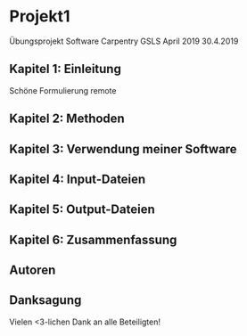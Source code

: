 # Projekt1
Übungsprojekt Software Carpentry GSLS April 2019
30.4.2019
## Kapitel 1: Einleitung
Schöne Formulierung remote

## Kapitel 2: Methoden

## Kapitel 3: Verwendung meiner Software

## Kapitel 4: Input-Dateien

## Kapitel 5: Output-Dateien

## Kapitel 6: Zusammenfassung

## Autoren

## Danksagung
Vielen <3-lichen Dank an alle Beteiligten!
